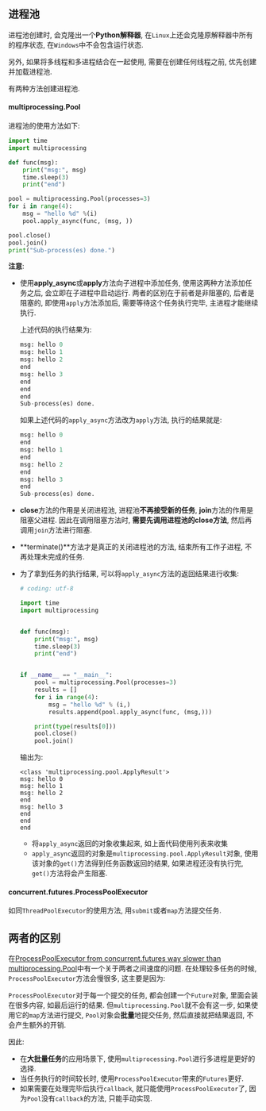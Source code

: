 ## 进程池

进程池创建时, 会克隆出一个**Python解释器**, 在`Linux`上还会克隆原解释器中所有的程序状态, 在`Windows`中不会包含运行状态.

另外, 如果将多线程和多进程结合在一起使用, 需要在创建任何线程之前, 优先创建并加载进程池.

有两种方法创建进程池.

#### multiprocessing.Pool

进程池的使用方法如下:

```python
import time
import multiprocessing

def func(msg):
    print("msg:", msg)
    time.sleep(3)
    print("end")

pool = multiprocessing.Pool(processes=3)
for i in range(4):
    msg = "hello %d" %(i)
    pool.apply_async(func, (msg, ))

pool.close()
pool.join()
print("Sub-process(es) done.")
```

**注意**:

- 使用**apply_async**或**apply**方法向子进程中添加任务, 使用这两种方法添加任务之后, 会立即在子进程中启动运行. 两者的区别在于前者是非阻塞的, 后者是阻塞的, 即使用`apply`方法添加后, 需要等待这个任务执行完毕, 主进程才能继续执行.

  上述代码的执行结果为:

  ```python
  msg: hello 0
  msg: hello 1
  msg: hello 2
  end
  msg: hello 3
  end
  end
  end
  Sub-process(es) done.
  ```

  如果上述代码的`apply_async`方法改为`apply`方法, 执行的结果就是:

  ```python
  msg: hello 0
  end
  msg: hello 1
  end
  msg: hello 2
  end
  msg: hello 3
  end
  Sub-process(es) done.
  ```

- **close**方法的作用是关闭进程池, 进程池**不再接受新的任务**, **join**方法的作用是阻塞父进程. 因此在调用阻塞方法时, **需要先调用进程池的close方法**, 然后再调用`join`方法进行阻塞.

- **terminate()**方法才是真正的关闭进程池的方法, 结束所有工作子进程, 不再处理未完成的任务.

- 为了拿到任务的执行结果, 可以将`apply_async`方法的返回结果进行收集:

  ```python
  # coding: utf-8
  
  import time
  import multiprocessing
  
  
  def func(msg):
      print("msg:", msg)
      time.sleep(3)
      print("end")
  
  
  if __name__ == "__main__":
      pool = multiprocessing.Pool(processes=3)
      results = []
      for i in range(4):
          msg = "hello %d" % (i,)
          results.append(pool.apply_async(func, (msg,)))
  
      print(type(results[0]))
      pool.close()
      pool.join()
  ```

  输出为:

  ```
  <class 'multiprocessing.pool.ApplyResult'>
  msg: hello 0
  msg: hello 1
  msg: hello 2
  end
  msg: hello 3
  end
  end
  end
  ```

  - 将`apply_async`返回的对象收集起来, 如上面代码使用列表来收集
  - `apply_async`返回的对象是`multiprocessing.pool.ApplyResult`对象, 使用该对象的`get()`方法得到任务函数返回的结果, 如果进程还没有执行完, `get()`方法将会产生阻塞.

#### concurrent.futures.ProcessPoolExecutor

如同`ThreadPoolExecutor`的使用方法, 用`submit`或者`map`方法提交任务.

## 两者的区别

在[ProcessPoolExecutor from concurrent.futures way slower than multiprocessing.Pool](https://stackoverflow.com/questions/18671528/processpoolexecutor-from-concurrent-futures-way-slower-than-multiprocessing-pool)中有一个关于两者之间速度的问题. 在处理较多任务的时候, `ProcessPoolExecutor`方法会慢很多, 这主要是因为:

`ProcessPoolExecutor`对于每一个提交的任务, 都会创建一个`Future`对象, 里面会装在很多内容, 如最后运行的结果. 但`multiprocessing.Pool`就不会有这一步, 如果使用它的`map`方法进行提交, `Pool`对象会**批量**地提交任务, 然后直接就把结果返回, 不会产生额外的开销.

因此:

- 在**大批量任务**的应用场景下, 使用`multiprocessing.Pool`进行多进程是更好的选择.
- 当任务执行的时间较长时, 使用`ProcessPoolExecutor`带来的`Futures`更好.
- 如果需要在处理完毕后执行`callback`, 就只能使用`ProcessPoolExecutor`了, 因为`Pool`没有`callback`的方法, 只能手动实现.

